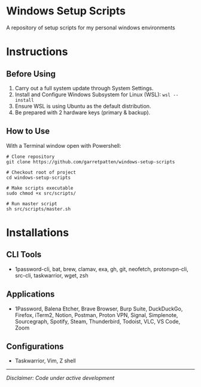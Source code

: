 # Windows Setup Scripts
A repository of setup scripts for my personal windows environments

# Instructions

## Before Using
1. Carry out a full system update through System Settings.
2. Install and Configure Windows Subsystem for Linux (WSL): `wsl --install`
3. Ensure WSL is using Ubuntu as the default distribution.
4. Be prepared with 2 hardware keys (primary & backup).

## How to Use
With a Terminal window open with Powershell:
```
# Clone repository
git clone https://github.com/garretpatten/windows-setup-scripts

# Checkout root of project
cd windows-setup-scripts

# Make scripts executable
sudo chmod +x src/scripts/

# Run master script
sh src/scripts/master.sh
```

# Installations

## CLI Tools
- 1password-cli, bat, brew, clamav, exa, gh, git, neofetch, protonvpn-cli, src-cli, taskwarrior, wget, zsh

## Applications
- 1Password, Balena Etcher, Brave Browser, Burp Suite, DuckDuckGo, Firefox, iTerm2, Notion, Postman, Proton VPN, Signal, Simplenote, Sourcegraph, Spotify, Steam, Thunderbird, Todoist, VLC, VS Code, Zoom

## Configurations
- Taskwarrior, Vim, Z shell

---

*Disclaimer: Code under active development*
